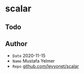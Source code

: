 # scalar

## Todo

## Author
- `Date` 2020-11-15
- `Name` Mustafa Yelmer
- `Repo` [github.com/leyyonet/scalar](https://github.com/leyyonet/scalar)

